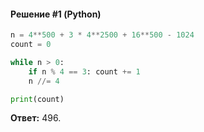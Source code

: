 #### Решение #1 (Python)
```python
n = 4**500 + 3 * 4**2500 + 16**500 - 1024
count = 0

while n > 0:
	if n % 4 == 3: count += 1
	n //= 4

print(count)
```
**Ответ:** 496.
